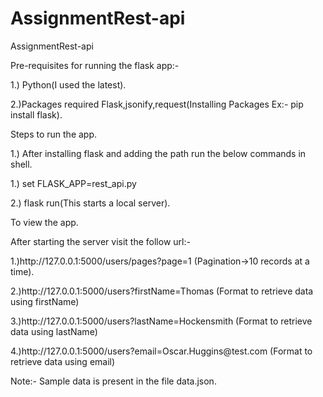 # AssignmentRest-api
AssignmentRest-api

<p>Pre-requisites for running the flask app:-</p>
<p>1.) Python(I used the latest).</p>
<p>2.)Packages required Flask,jsonify,request(Installing Packages Ex:- pip install flask).</p>
<p>Steps to run the app.</p>
<p>1.) After installing flask and adding the path run the below commands in shell.</p>
<p>    1.) set FLASK_APP=rest_api.py</p>
<p>    2.) flask run(This starts a local server).</p>
<p>To view the app.</p>
<p>After starting the server visit the follow url:-</p>
<p>1.)http://127.0.0.1:5000/users/pages?page=1 (Pagination->10 records at a time).</p>
<p>2.)http://127.0.0.1:5000/users?firstName=Thomas (Format to retrieve data using firstName)</p>
<p>3.)http://127.0.0.1:5000/users?lastName=Hockensmith (Format to retrieve data using lastName)</p>
<p>4.)http://127.0.0.1:5000/users?email=Oscar.Huggins@test.com (Format to retrieve data using email)</p>

<p>Note:- Sample data is present in the file data.json.</p>



